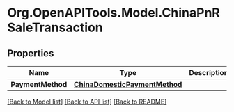 # Org.OpenAPITools.Model.ChinaPnRSaleTransaction
## Properties

Name | Type | Description | Notes
------------ | ------------- | ------------- | -------------
**PaymentMethod** | [**ChinaDomesticPaymentMethod**](ChinaDomesticPaymentMethod.md) |  | 

[[Back to Model list]](../README.md#documentation-for-models) [[Back to API list]](../README.md#documentation-for-api-endpoints) [[Back to README]](../README.md)

